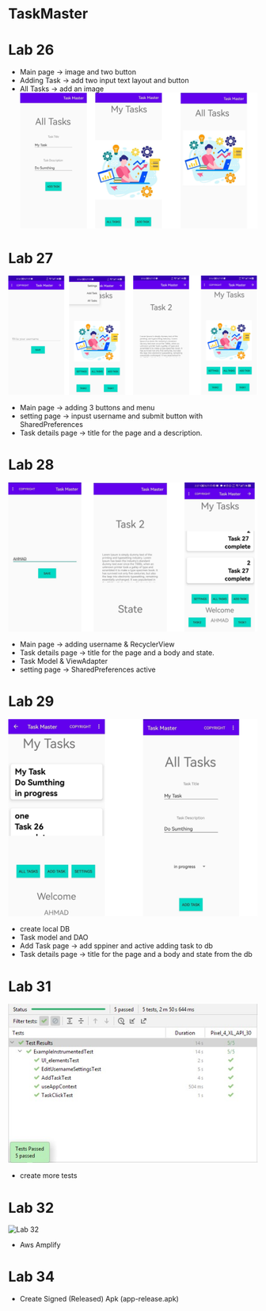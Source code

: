 # TaskMaster
# Lab 26
- Main page -> image and two button
- Adding Task -> add two input text layout and button
- All Tasks -> add an image
![Lab 26](screenshots/Lab26.jpg)
# Lab 27
![Lab 27](screenshots/Lab27.jpg)
- Main page -> adding 3 buttons and menu
- setting page -> inpust username and submit button with SharedPreferences
- Task details page ->  title for the page and a description.
# Lab 28
![Lab 28](screenshots/Lab28.jpg)
- Main page -> adding username & RecyclerView
- Task details page ->  title for the page and a body and state.
- Task Model  & ViewAdapter
- setting page -> SharedPreferences active
# Lab 29
![Lab 29](screenshots/lab29.jpg)
- create local DB
- Task model and DAO 
- Add Task page -> add sppiner and active adding task to db
- Task details page ->  title for the page and a body and state from the db
# Lab 31
![Lab 31](screenshots/lab31.jpg)
- create more tests

# Lab 32
![Lab 32](screenshots/lab32.jpg)
- Aws Amplify


# Lab 34
- Create Signed (Released) Apk (app-release.apk)
